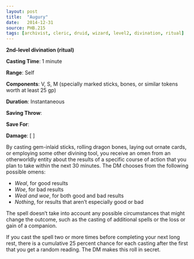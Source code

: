 ```yaml
---
layout: post
title:  "Augury"
date:   2014-12-31
source: PHB.215
tags: [archivist, cleric, druid, wizard, level2, divination, ritual]
---
```


**2nd-level divination (ritual)**

**Casting Time**: 1 minute

**Range**: Self

**Components**: V, S, M (specially marked sticks, bones, or similar tokens worth at least 25 gp)

**Duration**: Instantaneous

**Saving Throw**: 

**Save For**: 

**Damage**: [ ]

By casting gem-inlaid sticks, rolling dragon bones, laying out ornate cards, or employing some other divining tool, you receive an omen from an otherworldly entity about the results of a specific course of action that you plan to take within the next 30 minutes. The DM chooses from the following possible omens:

* *Weal*, for good results
* *Woe*, for bad results
* *Weal and woe*, for both good and bad results
* *Nothing*, for results that aren’t especially good or bad

The spell doesn’t take into account any possible circumstances that might change the outcome, such as the casting of additional spells or the loss or gain of a companion.

If you cast the spell two or more times before completing your next long rest, there is a cumulative 25 percent chance for each casting after the first that you get a random reading. The DM makes this roll in secret.